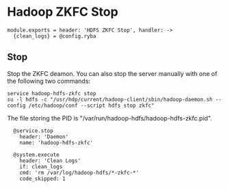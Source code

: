 
# Hadoop ZKFC Stop

    module.exports = header: 'HDFS ZKFC Stop', handler: ->
      {clean_logs} = @config.ryba

## Stop

Stop the ZKFC deamon. You can also stop the server manually with one of
the following two commands:

```
service hadoop-hdfs-zkfc stop
su -l hdfs -c "/usr/hdp/current/hadoop-client/sbin/hadoop-daemon.sh --config /etc/hadoop/conf --script hdfs stop zkfc"
```

The file storing the PID is "/var/run/hadoop-hdfs/hadoop-hdfs-zkfc.pid".

      @service.stop
        header: 'Daemon'
        name: 'hadoop-hdfs-zkfc'

      @system.execute
        header: 'Clean Logs'
        if: clean_logs
        cmd: 'rm /var/log/hadoop-hdfs/*-zkfc-*'
        code_skipped: 1
